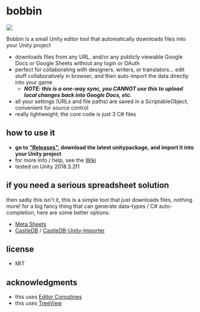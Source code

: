 # bobbin
<img src=https://raw.githubusercontent.com/radiatoryang/bobbin/master/Media/bobbin_screenshot01.png> 

Bobbin is a small Unity editor tool that automatically downloads files into your Unity project
- downloads files from any URL, and/or any publicly viewable Google Docs or Google Sheets without any login or OAuth
- perfect for collaborating with designers, writers, or translators... edit stuff collaboratively in browser, and then auto-import the data directly into your game
    - ___NOTE: this is a one-way sync, you **CANNOT** use this to upload local changes back into Google Docs, etc.___
- all your settings (URLs and file paths) are saved in a ScriptableObject, convenient for source control
- really lightweight; the core code is just 3 C# files

## how to use it
- **go to ["Releases"](https://github.com/radiatoryang/bobbin/releases), download the latest unitypackage, and import it into your Unity project**
- for more info / help, see the [Wiki](https://github.com/radiatoryang/bobbin/wiki)
- tested on Unity 2018.3.2f1

## if you need a serious spreadsheet solution
then sadly this isn't it, this is a simple tool that just downloads files, nothing more! for a big fancy thing that can generate data-types / C# auto-completion, here are some better options:
- [Meta Sheets](http://metasheets.com/)
- [CastleDB](http://castledb.org/) / [CastleDB-Unity-Importer](https://github.com/kkukshtel/castledb-unity-importer)

## license
- MIT

## acknowledgments
- this uses [Editor Coroutines](https://github.com/marijnz/unity-editor-coroutines)
- this uses [TreeView](https://docs.unity3d.com/Manual/TreeViewAPI.html)
